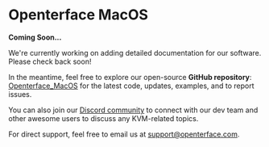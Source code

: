 # Openterface MacOS

**Coming Soon...**

We're currently working on adding detailed documentation for our software. Please check back soon!

In the meantime, feel free to explore our open-source **GitHub repository**: [Openterface_MacOS](https://github.com/TechxArtisanStudio/Openterface_MacOS) for the latest code, updates, examples, and to report issues.

You can also join our [Discord community](/discord) to connect with our dev team and other awesome users to discuss any KVM-related topics.

For direct support, feel free to email us at [support@openterface.com](mailto:support@openterface.com).
